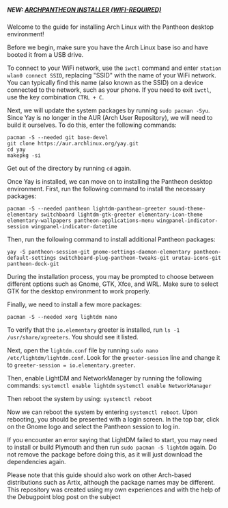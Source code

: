 ##### NEW: [ARCHPANTHEON INSTALLER (WIFI-REQUIRED)](https://github.com/Jecta/ArchPantheon/blob/main/installer.sh)

Welcome to the guide for installing Arch Linux with the Pantheon desktop environment!

Before we begin, make sure you have the Arch Linux base iso and have booted it from a USB drive.

To connect to your WiFi network, use the `iwctl` command and enter `station wlan0 connect SSID`, replacing "SSID" with the name of your WiFi network. You can typically find this name (also known as the SSID) on a device connected to the network, such as your phone. If you need to exit `iwctl`, use the key combination `CTRL + C`.

Next, we will update the system packages by running `sudo pacman -Syu`. Since Yay is no longer in the AUR (Arch User Repository), we will need to build it ourselves. To do this, enter the following commands:

```
pacman -S --needed git base-devel
git clone https://aur.archlinux.org/yay.git
cd yay
makepkg -si
```

Get out of the directory by running `cd` again. 

Once Yay is installed, we can move on to installing the Pantheon desktop environment. First, run the following command to install the necessary packages:

```pacman -S --needed pantheon lightdm-pantheon-greeter sound-theme-elementary switchboard lightdm-gtk-greeter elementary-icon-theme elementary-wallpapers pantheon-applications-menu wingpanel-indicator-session wingpanel-indicator-datetime```

Then, run the following command to install additional Pantheon packages:

```yay -S pantheon-session-git gnome-settings-daemon-elementary pantheon-default-settings switchboard-plug-pantheon-tweaks-git urutau-icons-git pantheon-dock-git```

During the installation process, you may be prompted to choose between different options such as Gnome, GTK, Xfce, and WRL. Make sure to select GTK for the desktop environment to work properly.

Finally, we need to install a few more packages:

```pacman -S --needed xorg lightdm nano```

To verify that the `io.elementary` greeter is installed, run `ls -1 /usr/share/xgreeters`. You should see it listed.

Next, open the `lightdm.conf` file by running `sudo nano /etc/lightdm/lightdm.conf`. Look for the `greeter-session` line and change it to `greeter-session = io.elementary.greeter`.

Then, enable LightDM and NetworkManager by running the following commands:
`systemctl enable lightdm` 
`systemctl enable NetworkManager`

Then reboot the system by using:
`systemctl reboot`

Now we can reboot the system by entering `systemctl reboot`. Upon rebooting, you should be presented with a login screen. In the top bar, click on the Gnome logo and select the Pantheon session to log in.

If you encounter an error saying that LightDM failed to start, you may need to install or build Plymouth and then run `sudo pacman -S lightdm` again. Do not remove the package before doing this, as it will just download the dependencies again.

Please note that this guide should also work on other Arch-based distributions such as Artix, although the package names may be different. This repository was created using my own experiences and with the help of the Debugpoint blog post on the subject